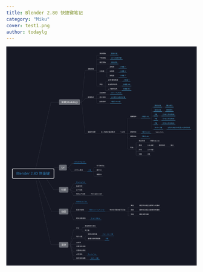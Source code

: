 ```yaml
---
title: Blender 2.80 快捷键笔记
category: "Miku"
cover: test1.png
author: todaylg
---
```




<div style="text-align: center">  
<img src="https://github.com/todaylg/LG-Blog-Gatsby/blob/master/content/posts/2018-12-16--blender2.80/Blender2.80.png"/>  
</div>
